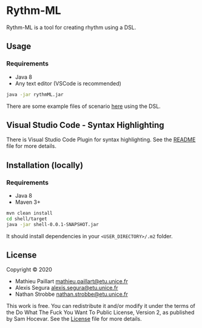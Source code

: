 # Rythm-ML

Rythm-ML is a tool for creating rhythm using a DSL.

## Usage

### Requirements

- Java 8
- Any text editor (VSCode is recommended)

```bash
java -jar rythmML.jar
```

There are some example files of scenario [here](dsl/src/main/resources/scenario)
using the DSL.

## Visual Studio Code - Syntax Highlighting

There is Visual Studio Code Plugin for syntax highlighting. See the [README](syntax-highlighting/README.md) 
file for more details.

## Installation (locally)

### Requirements

- Java 8
- Maven 3+

```bash
mvn clean install
cd shell/target
java -jar shell-0.0.1-SNAPSHOT.jar
```
It should install dependencies in your `<USER_DIRECTORY>/.m2` folder.

## License
Copyright © 2020

- Mathieu Paillart <mathieu.paillart@etu.unice.fr>
- Alexis Segura <alexis.segura@etu.unice.fr>
- Nathan Strobbe <nathan.strobbe@etu.unice.fr>

This work is free. You can redistribute it and/or modify it under the
terms of the Do What The Fuck You Want To Public License, Version 2,
as published by Sam Hocevar. See the [License](LICENSE) file for more details.